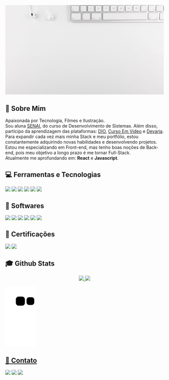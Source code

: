 <img src="https://github.com/LiihDev/Liihdev/blob/main/Liza%20Oliveira.gif" target="_blank"></a><br>

## :raising_hand: Sobre Mim

Apaixonada por Tecnologia, Filmes e Ilustração.<br>
Sou aluna <a href="https://www.sp.senai.br/" target="_blank">SENAI</a>, do curso de Desenvolvimento de Sistemas. Além disso, participo da aprendizagem das plataformas: <a href="https://www.dio.me" target="_blank">DIO<a/>, <a href="https://www.cursoemvideo.com/" target="_blank">Curso Em Video</a> e <a href="https://www.devaria.com.br/" target="_blank">Devaria</a>. Para expandir cada vez mais minha Stack e meu portfólio, estou constantemente adquirindo novas habilidades e desenvolvendo projetos.<br>
Estou me especializando em Front-end, mas tenho boas noções de Back-end, pois meu objetivo a longo prazo é me tornar Full-Stack.<br> Atualmente me aprofundando em: <b>React</b> e <b>Javascript</b>.<br>
 
## 💻 Ferramentas e Tecnologias
<img src="https://img.shields.io/badge/CSS3-1b4965?style=for-the-badge&logo=css3&logoColor=white" target="_blank"></a>
<img src="https://img.shields.io/badge/Git-f24b04?style=for-the-badge&logo=git&logoColor=white"></a>
<img src="https://img.shields.io/badge/Github-0c0f0a?style=for-the-badge&logo=github&logoColor=white" target="_blank"></a>
<img src="https://img.shields.io/badge/HTML5-eb6424?style=for-the-badge&logo=html5&logoColor=white" target="_blank"></a>
<img src="https://img.shields.io/badge/JavaScript-f3de2c?style=for-the-badge&logo=javascript&logoColor=black" target="_blank"></a>
<img src="https://img.shields.io/badge/Python-5d2a42?style=for-the-badge&logo=python&logoColor=white" target="_blank"></a>
<br>

## :minidisc: Softwares
<img src="https://img.shields.io/badge/Canva-0a9396?style=for-the-badge&logo=canva&logoColor=white" target="_blank"></a>
<img src="https://img.shields.io/badge/Ilustrator-bc8034?style=for-the-badge&logo=adobeillustrator&logoColor=white" target="_blank"></a>
<img src="https://img.shields.io/badge/Microsoft Office-f24b04?style=for-the-badge&logo=microsoftoffice&logoColor=white" target="_blank"></a>
<img src="https://img.shields.io/badge/Linux-0c0f0a?style=for-the-badge&logo=linux&logoColor=white" target="_blank"></a>
<img src="https://img.shields.io/badge/Photoshop-022b3a?style=for-the-badge&logo=adobephotoshop&logoColor=white" target="_blank"></a>
<img src="https://img.shields.io/badge/Windows-613f75?style=for-the-badge&logo=windows&logoColor=white" target="_blank"></a>
<br>

## 🚀 Certificações
<img src="https://img.shields.io/badge/AI900 - Azure-58a4b0?style=for-the-badge&logo=microsoftazure&logoColor=white" target="_blank"></a>
<img src="https://img.shields.io/badge/GCDF - Google Cloud Foundation-eb6424?style=for-the-badge&logo=googlecloud&logoColor=white" target="_blank"></a>
<br>

## :mortar_board: Github Stats
<div align="center">
<a href="https://github.com/LiihDev">
<img height="180em" src="https://github-readme-stats.vercel.app/api?username=LiihDev&show_icons=true&theme=dracula&include_all_commits=true&count_private=true"/>
<img height="180em" src="https://github-readme-stats.vercel.app/api/top-langs/?username=LiihDev&layout=compact&langs_count=7&theme=dracula"/>
</div>
  
![Snake animation](https://github.com/LiihDev/LiihDev/blob/output/github-contribution-grid-snake.svg)

## :iphone: Contato
<a href="https://instagram.com/coda_lizzah" target="_blank"><img src="https://img.shields.io/badge/-Instagram-%23E4405F?style=for-the-badge&logo=instagram&logoColor=white" target="_blank"></a>
<a href = "mailto:liihdevfranca@gmail"><img src="https://img.shields.io/badge/Gmail-D14836?style=for-the-badge&logo=gmail&logoColor=white" target="_blank"></a>
<a href="https://www.linkedin.com/in/lizdevfranca" target="_blank"><img src="https://img.shields.io/badge/-LinkedIn-%230077B5?style=for-the-badge&logo=linkedin&logoColor=white" target="_blank"></a>   
